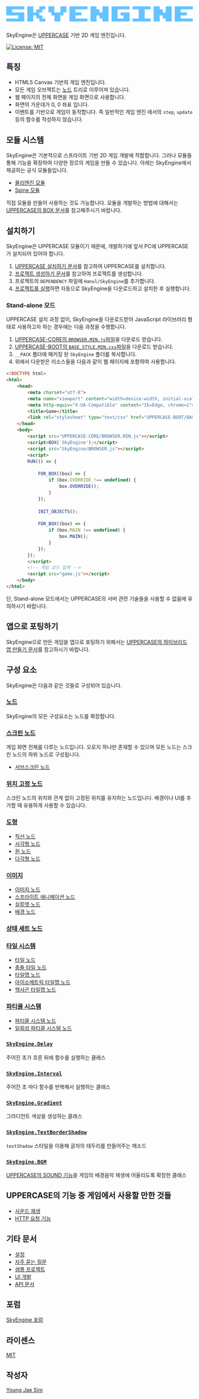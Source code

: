 # ![SkyEngine Logo](https://raw.githubusercontent.com/Hanul/SkyEngine/master/logo.png)
SkyEngine은 [UPPERCASE](http://uppercase.io) 기반 2D 게임 엔진입니다.

[![License: MIT](https://img.shields.io/badge/License-MIT-blue.svg)](https://opensource.org/licenses/MIT)

## 특징
* HTML5 Canvas 기반의 게임 엔진입니다.
* 모든 게임 오브젝트는 [노드](DOC/Node.md) 트리로 이루어져 있습니다.
* 웹 페이지의 전체 화면을 게임 화면으로 사용합니다.
* 화면의 가운데가 0, 0 좌표 입니다.
* 이벤트를 기반으로 게임이 동작합니다. 즉 일반적인 게임 엔진 에서의 `step`, `update` 등의 함수를 작성하지 않습니다.

## 모듈 시스템
SkyEngine은 기본적으로 스프라이트 기반 2D 게임 개발에 적합합니다. 그러나 모듈들 통해 기능을 확장하여 다양한 장르의 게임을 만들 수 있습니다. 아래는 SkyEngine에서 제공하는 공식 모듈들입니다.

- [물리엔진 모듈](https://github.com/Hanul/SkyEnginePhysics)
- [Spine 모듈](https://github.com/Hanul/SkyEngineSpine)

직접 모듈을 만들어 사용하는 것도 가능합니다. 모듈을 개발하는 방법에 대해서는 [UPPERCASE의 BOX 문서](https://github.com/Hanul/UPPERCASE/blob/master/DOC/GUIDE/BOX.md)를 참고해주시기 바랍니다.

## 설치하기
SkyEngine은 UPPERCASE 모듈이기 때문에, 개발하기에 앞서 PC에 UPPERCASE가 설치되어 있어야 합니다.

1. [UPPERCASE 설치하기 문서](https://github.com/Hanul/UPPERCASE/blob/master/DOC/INSTALL.md)를 참고하여 UPPERCASE를 설치합니다.
2. [프로젝트 생성하기 문서](https://github.com/Hanul/UPPERCASE/blob/master/DOC/GUIDE/CREATE_PROJECT.md)를 참고하여 프로젝트를 생성합니다.
3. 프로젝트의 `DEPENDENCY` 파일에 `Hanul/SkyEngine`를 추가합니다.
4. [프로젝트를 실행](https://github.com/Hanul/UPPERCASE/blob/master/DOC/GUIDE/CREATE_PROJECT.md#프로젝트-실행)하면 자동으로 SkyEngine을 다운로드하고 설치한 후 실행합니다.

### Stand-alone 모드
UPPERCASE 설치 과정 없이, SkyEngine을 다운로드받아 JavaScript 라이브러리 형태로 사용하고자 하는 경우에는 다음 과정을 수행합니다.
1. [UPPERCASE-CORE의 `BROWSER.MIN.js`파일](https://github.com/Hanul/UPPERCASE/blob/master/UPPERCASE-CORE/BROWSER.MIN.js)을 다운로드 받습니다.
2. [UPPERCASE-BOOT의 `BASE_STYLE.MIN.css`파일](https://github.com/Hanul/UPPERCASE/blob/master/UPPERCASE-BOOT/R/BASE_STYLE.MIN.css)을 다운로드 받습니다.
3. `__PACK` 폴더에 패키징 된 `SkyEngine` 폴더를 복사합니다.
4. 위에서 다운받은 리소스들을 다음과 같이 웹 페이지에 포함하여 사용합니다.

```html
<!DOCTYPE html>
<html>
	<head>
		<meta charset="utf-8">
		<meta name="viewport" content="width=device-width, initial-scale=1.0, maximum-scale=1.0, minimum-scale=1.0, user-scalable=no">
		<meta http-equiv="X-UA-Compatible" content="IE=Edge, chrome=1">
		<title>Game</title>
		<link rel="stylesheet" type="text/css" href="UPPERCASE-BOOT/BASE_STYLE.MIN.css" />
	</head>
	<body>
	    <script src="UPPERCASE-CORE/BROWSER.MIN.js"></script>
	    <script>BOX('SkyEngine');</script>
	    <script src="SkyEngine/BROWSER.js"></script>
	    <script>
	    RUN(() => {
			
			FOR_BOX((box) => {
				if (box.OVERRIDE !== undefined) {
					box.OVERRIDE();
				}
			});
			
			INIT_OBJECTS();
			
			FOR_BOX((box) => {
				if (box.MAIN !== undefined) {
					box.MAIN();
				}
			});
		});
	    </script>
	    <!-- 게임 코드 입력 -->
	    <script src="game.js"></script>
	</body>
</html>
```
단, Stand-alone 모드에서는 UPPERCASE의 서버 관련 기술들을 사용할 수 없음에 유의하시기 바랍니다.

## 앱으로 포팅하기
SkyEngine으로 만든 게임을 앱으로 포팅하기 위해서는 [UPPERCASE의 하이브리드 앱 만들기 문서](https://github.com/Hanul/UPPERCASE/blob/master/DOC/GUIDE/HYBRID_APP.md)를 참고하시기 바랍니다.

## 구성 요소
SkyEngine은 다음과 같은 것들로 구성되어 있습니다.

### [노드](DOC/Node.md)
SkyEngine의 모든 구성요소는 노드를 확장합니다.

### [스크린 노드](DOC/Node/Screen.md)
게임 화면 전체를 다루는 노드입니다. 오로지 하나만 존재할 수 있으며 모든 노드는 스크린 노드의 하위 노드로 구성됩니다.

* [서브스크린 노드](DOC/Node/SubScreen.md)

### [위치 고정 노드](DOC/Node/FixedNode.md)
스크린 노드의 위치와 관계 없이 고정된 위치를 유지하는 노드입니다. 배경이나 UI를 추가할 때 유용하게 사용할 수 있습니다.

### [도형](DOC/Node/Figure.md)
* [직선 노드](DOC/Node/Figure.md#직선-노드)
* [사각형 노드](DOC/Node/Figure.md#사각형-노드)
* [원 노드](DOC/Node/Figure.md#원-노드)
* [다각형 노드](DOC/Node/Figure.md#다각형-노드)

### [이미지](DOC/Node/Image.md)
* [이미지 노드](DOC/Node/Image.md#이미지-노드)
* [스프라이트 애니메이션 노드](DOC/Node/Image.md#스프라이트-애니메이션-노드)
* [실루엣 노드](DOC/Node/Image.md#실루엣-노드)
* [배경 노드](DOC/Node/Image.md#배경-노드)

### [상태 세트 노드](DOC/Node/StateSet.md)

### [타일 시스템](DOC/Node/TileSystem.md)
* [타일 노드](DOC/Node/TileSystem.md#타일-노드)
* [충돌 타일 노드](DOC/Node/TileSystem.md#충돌-타일-노드)
* [타일맵 노드](DOC/Node/TileSystem.md#타일-맵)
* [아이소메트릭 타일맵 노드](DOC/Node/TileSystem.md#아이소메트릭-타일맵-노드)
* [헥사곤 타일맵 노드](DOC/Node/TileSystem.md#헥사곤-타일맵-노드)

### [파티클 시스템](DOC/Node/ParticleSystem.md)
* [파티클 시스템 노드](DOC/Node/ParticleSystem.md#파티클-시스템-노드)
* [일회성 파티클 시스템 노드](DOC/Node/ParticleSystem.md#일회성-파티클-시스템-노드)

### [`SkyEngine.Delay`](DOC/Delay.md)
주어진 초가 흐른 뒤에 함수를 실행하는 클래스

### [`SkyEngine.Interval`](DOC/Interval.md)
주어진 초 마다 함수를 반복해서 실행하는 클래스

### [`SkyEngine.Gradient`](DOC/Gradient.md)
그라디언트 색상을 생성하는 클래스

### [`SkyEngine.TextBorderShadow`](DOC/TextBorderShadow.md)
`textShadow` 스타일을 이용해 글자의 테두리를 만들어주는 메소드

### [`SkyEngine.BGM`](DOC/BGM.md)
[UPPERCASE의 SOUND 기능](https://github.com/Hanul/UPPERCASE/blob/master/DOC/GUIDE/UPPERCASE-CORE-BROWSER.md#sound)을 게임의 배경음악 재생에 어울리도록 확장한 클래스

## UPPERCASE의 기능 중 게임에서 사용할 만한 것들
* [사운드 재생](https://github.com/Hanul/UPPERCASE/blob/master/DOC/GUIDE/UPPERCASE-CORE-BROWSER.md#sound)
* [HTTP 요청 기능](https://github.com/Hanul/UPPERCASE/blob/master/DOC/GUIDE/UPPERCASE-CORE-BROWSER.md#http-%EC%9A%94%EC%B2%AD-%EA%B8%B0%EB%8A%A5)

## 기타 문서
* [설정](DOC/Configuration.md)
* [자주 묻는 질문](DOC/FAQ.md)
* [샘플 프로젝트](DOC/Samples.md)
* [UI 개발](DOC/UI.md)
* [API 문서](API/README.md)

## 포럼
[SkyEngine 포럼](https://forum.inos.io/skyengine)

## 라이센스
[MIT](LICENSE)

## 작성자
[Young Jae Sim](https://github.com/Hanul)